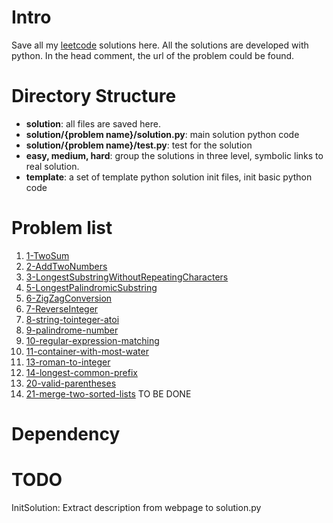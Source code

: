 # Intro
Save all my [leetcode](https://leetcode.com) solutions here.
All the solutions are developed with python.
In the head comment, the url of the problem could be found.

# Directory Structure

* **solution**: all files are saved here.
* **solution/{problem name}/solution.py**: main solution python code
* **solution/{problem name}/test.py**: test for the solution
* **easy, medium, hard**: group the solutions in three level, symbolic links to real solution.
* **template**: a set of template python solution init files, init basic python code

# Problem list
1. [1-TwoSum](https://leetcode.com/problems/two-sum/description/)
2. [2-AddTwoNumbers](https://leetcode.com/problems/add-two-numbers/description/)
3. [3-LongestSubstringWithoutRepeatingCharacters](https://leetcode.com/problems/longest-substring-without-repeating-characters/description/)
5. [5-LongestPalindromicSubstring](https://leetcode.com/problems/longest-palindromic-substring/)
6. [6-ZigZagConversion](https://leetcode.com/problems/zigzag-conversion/description/)
7. [7-ReverseInteger](https://leetcode.com/problems/reverse-integer/description/)
8. [8-string-tointeger-atoi](https://leetcode.com/problems/string-to-integer-atoi/description/)
9. [9-palindrome-number](https://leetcode.com/problems/palindrome-number/description/)
10. [10-regular-expression-matching]()
11. [11-container-with-most-water](https://leetcode.com/problems/container-with-most-water/description/)
13. [13-roman-to-integer](https://leetcode.com/problems/roman-to-integer/description/)
14. [14-longest-common-prefix](https://leetcode.com/problems/longest-common-prefix/description/)
20. [20-valid-parentheses](https://leetcode.com/problems/valid-parentheses/description/)
21. [21-merge-two-sorted-lists](https://leetcode.com/problems/merge-two-sorted-lists/description/)
TO BE DONE

# Dependency

# TODO

InitSolution: Extract description from webpage to solution.py
